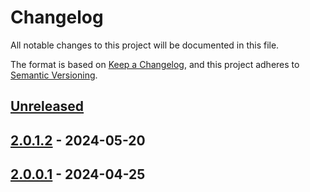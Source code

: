 # Changelog

All notable changes to this project will be documented in this file.

The format is based on [Keep a Changelog](https://keepachangelog.com/en/1.0.0/),
and this project adheres to [Semantic Versioning](https://semver.org/spec/v2.0.0.html).

## [Unreleased]

## [2.0.1.2] - 2024-05-20

## [2.0.0.1] - 2024-04-25

[unreleased]: https://github.com/baynezy/NHSNumberGenerator/compare/2.0.1.2...HEAD
[2.0.1.2]: https://github.com/baynezy/NHSNumberGenerator/compare/2.0.0.1...2.0.1.2
[2.0.0.1]: https://github.com/baynezy/NHSNumberGenerator/compare/4a1504021dde423df19dadbbf8b42b210b86c96a...2.0.0.1
